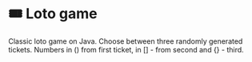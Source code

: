 # :tickets: Loto game
Classic loto game on Java. Choose between three randomly generated tickets. Numbers in () from first ticket, in [] - from second and {} - third.
